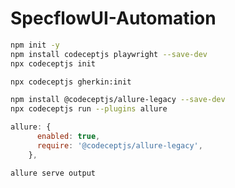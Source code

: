 # SpecflowUI-Automation


```sh
npm init -y
npm install codeceptjs playwright --save-dev
npx codeceptjs init
```
```sh
npx codeceptjs gherkin:init
```

```sh 
npm install @codeceptjs/allure-legacy --save-dev
npx codeceptjs run --plugins allure
```


```js
allure: {
      enabled: true,
      require: '@codeceptjs/allure-legacy',
    },

```
`allure serve output`
